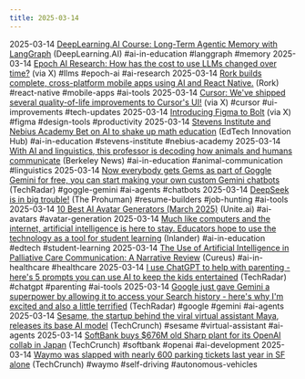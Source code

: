 ```yaml
---
title: 2025-03-14
---
```


2025-03-14 [DeepLearning.AI Course: Long-Term Agentic Memory with LangGraph](https://www.deeplearning.ai/short-courses/long-term-agentic-memory-with-langgraph/) (DeepLearning.AI) #ai-in-education #langgraph #memory
2025-03-14 [Epoch AI Research: How has the cost to use LLMs changed over time?](https://x.com/EpochAIResearch/status/1900264630473417006) (via X) #llms #epoch-ai #ai-research
2025-03-14 [Rork builds complete, cross-platform mobile apps using AI and React Native.](https://rork.app/) (Rork) #react-native #mobile-apps #ai-tools
2025-03-14 [Cursor: We've shipped several quality-of-life improvements to Cursor's UI!](https://x.com/cursor_ai/status/1900255845499494781) (via X) #cursor #ui-improvements #tech-updates
2025-03-14 [Introducing Figma to Bolt](https://x.com/boltdotnew/status/1900197121829331158) (via X) #figma #design-tools #productivity
2025-03-14 [Stevens Institute and Nebius Academy Bet on AI to shake up math education](https://www.edtechinnovationhub.com/news/stevens-institute-and-nebius-academy-bet-on-ai-to-shake-up-math-education) (EdTech Innovation Hub) #ai-in-education #stevens-institute #nebius-academy
2025-03-14 [With AI and linguistics, this professor is decoding how animals and humans communicate](https://news.berkeley.edu/2025/03/13/with-ai-and-linguistics-this-professor-is-decoding-how-animals-and-humans-communicate/) (Berkeley News) #ai-in-education #animal-communication #linguistics
2025-03-14 [Now everybody gets Gems as part of Goggle Gemini for free, you can start making your own custom Gemini chatbots](https://www.techradar.com/computing/artificial-intelligence/i-made-an-ai-version-of-bilbo-baggins-using-goggle-gemini-for-free-and-shared-a-pipe-with-him-outside-bag-end-heres-what-you-can-now-do-with-gems) (TechRadar) #goggle-gemini #ai-agents #chatbots
2025-03-14 [DeepSeek is in big trouble!](https://www.theprohuman.ai/p/the-10-best-free-resume-builders-after-testing-50-tools) (The Prohuman) #resume-builders #job-hunting #ai-tools
2025-03-14 [10 Best AI Avatar Generators (March 2025)](https://www.unite.ai/best-ai-avatar-generators/) (Unite.ai) #ai-avatars #avatar-generation 
2025-03-14 [Much like computers and the internet, artificial intelligence is here to stay. Educators hope to use the technology as a tool for student learning](https://www.inlander.com/news/much-like-computers-and-the-internet-artificial-intelligence-is-here-to-stay-educators-hope-to-use-the-technology-as-a-tool-for-student-lear-29513788) (Inlander) #ai-in-education #edtech #student-learning
2025-03-14 [The Use of Artificial Intelligence in Palliative Care Communication: A Narrative Review](https://www.cureus.com/articles/349058-the-use-of-artificial-intelligence-in-palliative-care-communication-a-narrative-review?score_article=true) (Cureus) #ai-in-healthcare #healthcare 
2025-03-14 [I use ChatGPT to help with parenting - here's 5 prompts you can use AI to keep the kids entertained](https://www.techradar.com/computing/artificial-intelligence/i-use-chatgpt-to-help-with-parenting-heres-5-prompts-you-can-use-ai-to-keep-the-kids-entertained) (TechRadar) #chatgpt #parenting #ai-tools
2025-03-14 [Google just gave Gemini a superpower by allowing it to access your Search history - here's why I'm excited and also a little terrified](https://www.techradar.com/computing/artificial-intelligence/google-just-gave-gemini-a-superpower-by-allowing-it-to-access-your-search-history-heres-why-im-excited-and-also-a-little-terrified) (TechRadar) #google #gemini #ai-agents
2025-03-14 [Sesame, the startup behind the viral virtual assistant Maya, releases its base AI model](https://techcrunch.com/2025/03/13/sesame-the-startup-behind-the-viral-virtual-assistant-maya-releases-its-base-ai-model/) (TechCrunch) #sesame #virtual-assistant #ai-agents
2025-03-14 [SoftBank buys $676M old Sharp plant for its OpenAI collab in Japan](https://techcrunch.com/2025/03/14/softbank-buys-676m-old-sharp-plant-for-its-openai-collab-in-japan/) (TechCrunch) #softbank #openai #ai-development
2025-03-14 [Waymo was slapped with nearly 600 parking tickets last year in SF alone](https://techcrunch.com/2025/03/13/waymo-was-slapped-with-nearly-600-parking-tickets-last-year-in-sf-alone/) (TechCrunch) #waymo #self-driving #autonomous-vehicles